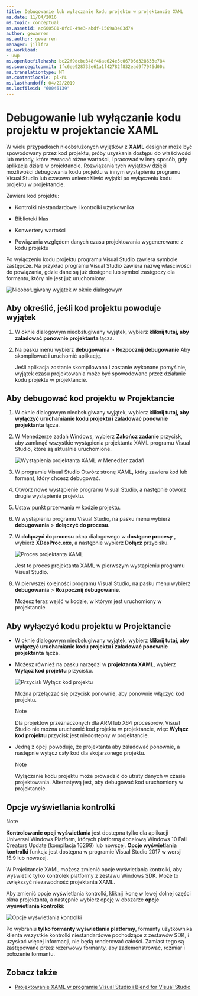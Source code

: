 ```yaml
---
title: Debugowanie lub wyłączanie kodu projektu w projektancie XAML
ms.date: 11/04/2016
ms.topic: conceptual
ms.assetid: ac600581-8fc8-49e3-abdf-1569a3483d74
author: gewarren
ms.author: gewarren
manager: jillfra
ms.workload:
- uwp
ms.openlocfilehash: bc22f9dcbe348f46ae624e5c06706d328633e784
ms.sourcegitcommit: 1fc6ee928733e61a1f42782f832ead9f7946d00c
ms.translationtype: MT
ms.contentlocale: pl-PL
ms.lasthandoff: 04/22/2019
ms.locfileid: "60046139"
---
```

# <a name="debug-or-disable-project-code-in-xaml-designer"></a>Debugowanie lub wyłączanie kodu projektu w projektancie XAML

W wielu przypadkach nieobsłużonych wyjątków z **XAML** designer może być spowodowany przez kod projektu, próby uzyskania dostępu do właściwości lub metody, które zwracać różne wartości, i pracować w inny sposób, gdy aplikacja działa w projektancie. Rozwiązania tych wyjątków dzięki możliwości debugowania kodu projektu w innym wystąpieniu programu Visual Studio lub czasowo uniemożliwić wyjątki po wyłączeniu kodu projektu w projektancie.

Zawiera kod projektu:

- Kontrolki niestandardowe i kontrolki użytkownika

- Biblioteki klas

- Konwertery wartości

- Powiązania względem danych czasu projektowania wygenerowane z kodu projektu

Po wyłączeniu kodu projektu programu Visual Studio zawiera symbole zastępcze. Na przykład programu Visual Studio zawiera nazwę właściwości do powiązania, gdzie dane są już dostępne lub symbol zastępczy dla formantu, który nie jest już uruchomiony.

![Nieobsługiwany wyjątek w oknie dialogowym](../designers/media/xaml_unhandledexception.png)

## <a name="to-determine-if-project-code-is-causing-an-exception"></a>Aby określić, jeśli kod projektu powoduje wyjątek

1. W oknie dialogowym nieobsługiwany wyjątek, wybierz **kliknij tutaj, aby załadować ponownie projektanta** łącza.

2. Na pasku menu wybierz **debugowania** > **Rozpocznij debugowanie** Aby skompilować i uruchomić aplikację.

     Jeśli aplikacja zostanie skompilowana i zostanie wykonane pomyślnie, wyjątek czasu projektowania może być spowodowane przez działanie kodu projektu w projektancie.

## <a name="to-debug-project-code-running-in-the-designer"></a>Aby debugować kod projektu w Projektancie

1. W oknie dialogowym nieobsługiwany wyjątek, wybierz **kliknij tutaj, aby wyłączyć uruchamianie kodu projektu i załadować ponownie projektanta** łącza.

2. W Menedżerze zadań Windows, wybierz **Zakończ zadanie** przycisk, aby zamknąć wszystkie wystąpienia projektanta XAML programu Visual Studio, które są aktualnie uruchomione.

     ![Wystąpienia projektanta XAML w Menedżer zadań](../designers/media/xaml_taskmanager.png)

3. W programie Visual Studio Otwórz stronę XAML, który zawiera kod lub formant, który chcesz debugować.

4. Otwórz nowe wystąpienie programu Visual Studio, a następnie otwórz drugie wystąpienie projektu.

5. Ustaw punkt przerwania w kodzie projektu.

6. W wystąpieniu programu Visual Studio, na pasku menu wybierz **debugowania** > **dołączyć do procesu**.

7. W **dołączyć do procesu** okna dialogowego w **dostępne procesy** , wybierz **XDesProc.exe**, a następnie wybierz **Dołącz** przycisku.

     ![Proces projektanta XAML](../designers/media/xaml_attach.png)

     Jest to proces projektanta XAML w pierwszym wystąpieniu programu Visual Studio.

8. W pierwszej kolejności programu Visual Studio, na pasku menu wybierz **debugowania** > **Rozpocznij debugowanie**.

     Możesz teraz wejść w kodzie, w którym jest uruchomiony w projektancie.

## <a name="to-disable-project-code-in-the-designer"></a>Aby wyłączyć kodu projektu w Projektancie

- W oknie dialogowym nieobsługiwany wyjątek, wybierz **kliknij tutaj, aby wyłączyć uruchamianie kodu projektu i załadować ponownie projektanta** łącza.

- Możesz również na pasku narzędzi w **projektanta XAML**, wybierz **Wyłącz kod projektu** przycisku.

     ![Przycisk Wyłącz kod projektu](../designers/media/xaml_disablecode.png)

     Można przełączać się przycisk ponownie, aby ponownie włączyć kod projektu.

    > [!NOTE]
    > Dla projektów przeznaczonych dla ARM lub X64 procesorów, Visual Studio nie można uruchomić kod projektu w projektancie, więc **Wyłącz kod projektu** przycisk jest niedostępny w projektancie.

- Jedną z opcji powoduje, że projektanta aby załadować ponownie, a następnie wyłącz cały kod dla skojarzonego projektu.

    > [!NOTE]
    > Wyłączanie kodu projektu może prowadzić do utraty danych w czasie projektowania. Alternatywą jest, aby debugować kod uruchomiony w projektancie.

## <a name="control-display-options"></a>Opcje wyświetlania kontrolki

> [!NOTE]
> **Kontrolowanie opcji wyświetlania** jest dostępna tylko dla aplikacji Universal Windows Platform, których platformą docelową Windows 10 Fall Creators Update (kompilacja 16299) lub nowszej. **Opcje wyświetlania kontrolki** funkcja jest dostępna w programie Visual Studio 2017 w wersji 15.9 lub nowszej.

W Projektancie XAML możesz zmienić opcje wyświetlania kontrolki, aby wyświetlić tylko kontrolek platformy z zestawu Windows SDK. Może to zwiększyć niezawodność projektanta XAML.

Aby zmienić opcje wyświetlania kontrolki, kliknij ikonę w lewej dolnej części okna projektanta, a następnie wybierz opcję w obszarze **opcje wyświetlania kontrolki**:

![Opcje wyświetlania kontrolki](../designers/media/control_display_options.png)

Po wybraniu **tylko formanty wyświetlania platformy**, formanty użytkownika klienta wszystkie kontrolki niestandardowe pochodzące z zestawów SDK, i uzyskać więcej informacji, nie będą renderować całości. Zamiast tego są zastępowane przez rezerwowy formanty, aby zademonstrować, rozmiar i położenie formantu.

## <a name="see-also"></a>Zobacz także

- [Projektowanie XAML w programie Visual Studio i Blend for Visual Studio](../designers/designing-xaml-in-visual-studio.md)
